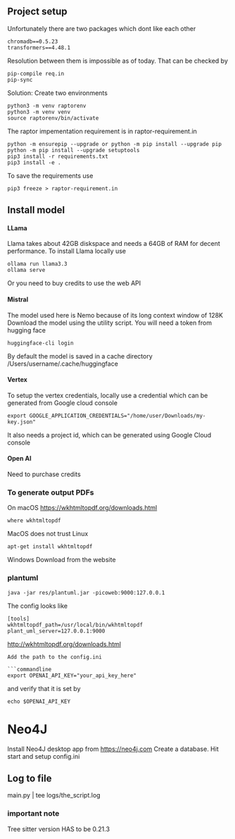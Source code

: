 ## Project setup 

Unfortunately there are two packages which dont like each other 
```commandline
chromadb==0.5.23
transformers==4.48.1
```
Resolution between them is impossible as of today. That can be checked by 
```commandline
pip-compile req.in
pip-sync
```

Solution: Create two environments 
```
python3 -m venv raptorenv
python3 -m venv venv 
source raptorenv/bin/activate
```
The raptor impementation requirement is in raptor-requirement.in
```commandline
python -m ensurepip --upgrade or python -m pip install --upgrade pip
python -m pip install --upgrade setuptools
pip3 install -r requirements.txt 
pip3 install -e .
```
To save the requirements use 
```commandLine 
pip3 freeze > raptor-requirement.in
```

## Install model 

#### LLama 
Llama takes about 42GB diskspace and needs a 64GB of RAM for decent performance. To install Llama locally use 

```commandline
ollama run llama3.3
ollama serve 
```

Or you need to buy credits to use the web API 

#### Mistral 
The model used here is Nemo because of its long context window of 128K 
Download the model using the utility script. You will need a token from hugging face  

```commandline
huggingface-cli login
```
By default the model is saved in a cache directory /Users/username/.cache/huggingface

#### Vertex 
To setup the vertex credentials, locally use a credential which can be generated from Google cloud console
```commandline
export GOOGLE_APPLICATION_CREDENTIALS="/home/user/Downloads/my-key.json"
```

It also needs a project id, which can be generated using Google Cloud console 

#### Open AI
Need to purchase credits 


### To generate output PDFs 
On macOS 
https://wkhtmltopdf.org/downloads.html
```commandline
where wkhtmltopdf 
```
MacOS does not trust
Linux 
```commandline
apt-get install wkhtmltopdf
```
Windows 
Download from the website 

### plantuml

```commandline
java -jar res/plantuml.jar -picoweb:9000:127.0.0.1
```

The config looks like 
```commandline
[tools]
wkhtmltopdf_path=/usr/local/bin/wkhtmltopdf
plant_uml_server=127.0.0.1:9000
```

http://wkhtmltopdf.org/downloads.html
```
Add the path to the config.ini 

```commandline
export OPENAI_API_KEY="your_api_key_here"
```
and verify that it is set by 
```commandline
echo $OPENAI_API_KEY
```

# Neo4J 
Install Neo4J desktop app from https://neo4j.com 
Create a database. Hit start and setup config.ini


## Log to file 
main.py | tee logs/the_script.log

### important note 
Tree sitter version HAS to be 0.21.3 